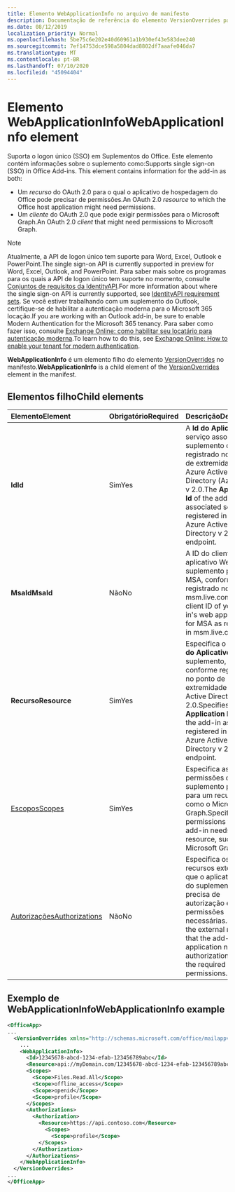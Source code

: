 ```yaml
---
title: Elemento WebApplicationInfo no arquivo de manifesto
description: Documentação de referência do elemento VersionOverrides para arquivos de manifesto de suplementos do Office (XML).
ms.date: 08/12/2019
localization_priority: Normal
ms.openlocfilehash: 5be75c6e202e40d60961a1b930ef43e583dee240
ms.sourcegitcommit: 7ef14753dce598a5804dad8802df7aaafe046da7
ms.translationtype: MT
ms.contentlocale: pt-BR
ms.lasthandoff: 07/10/2020
ms.locfileid: "45094404"
---
```

# <a name="webapplicationinfo-element"></a><span data-ttu-id="feea1-103">Elemento WebApplicationInfo</span><span class="sxs-lookup"><span data-stu-id="feea1-103">WebApplicationInfo element</span></span>

<span data-ttu-id="feea1-104">Suporta o logon único (SSO) em Suplementos do Office. Este elemento contém informações sobre o suplemento como:</span><span class="sxs-lookup"><span data-stu-id="feea1-104">Supports single sign-on (SSO) in Office Add-ins. This element contains information for the add-in as both:</span></span>

- <span data-ttu-id="feea1-105">Um *recurso* do OAuth 2.0 para o qual o aplicativo de hospedagem do Office pode precisar de permissões.</span><span class="sxs-lookup"><span data-stu-id="feea1-105">An OAuth 2.0 *resource* to which the Office host application might need permissions.</span></span>
- <span data-ttu-id="feea1-106">Um *cliente* do OAuth 2.0 que pode exigir permissões para o Microsoft Graph.</span><span class="sxs-lookup"><span data-stu-id="feea1-106">An OAuth 2.0 *client* that might need permissions to Microsoft Graph.</span></span>

> [!NOTE]
> <span data-ttu-id="feea1-107">Atualmente, a API de logon único tem suporte para Word, Excel, Outlook e PowerPoint.</span><span class="sxs-lookup"><span data-stu-id="feea1-107">The single sign-on API is currently supported in preview for Word, Excel, Outlook, and PowerPoint.</span></span> <span data-ttu-id="feea1-108">Para saber mais sobre os programas para os quais a API de logon único tem suporte no momento, consulte [Conjuntos de requisitos da IdentityAPI](../requirement-sets/identity-api-requirement-sets.md).</span><span class="sxs-lookup"><span data-stu-id="feea1-108">For more information about where the single sign-on API is currently supported, see [IdentityAPI requirement sets](../requirement-sets/identity-api-requirement-sets.md).</span></span> <span data-ttu-id="feea1-109">Se você estiver trabalhando com um suplemento do Outlook, certifique-se de habilitar a autenticação moderna para o Microsoft 365 locação.</span><span class="sxs-lookup"><span data-stu-id="feea1-109">If you are working with an Outlook add-in, be sure to enable Modern Authentication for the Microsoft 365 tenancy.</span></span> <span data-ttu-id="feea1-110">Para saber como fazer isso, consulte [Exchange Online: como habilitar seu locatário para autenticação moderna](https://social.technet.microsoft.com/wiki/contents/articles/32711.exchange-online-how-to-enable-your-tenant-for-modern-authentication.aspx).</span><span class="sxs-lookup"><span data-stu-id="feea1-110">To learn how to do this, see [Exchange Online: How to enable your tenant for modern authentication](https://social.technet.microsoft.com/wiki/contents/articles/32711.exchange-online-how-to-enable-your-tenant-for-modern-authentication.aspx).</span></span>

<span data-ttu-id="feea1-111">**WebApplicationInfo** é um elemento filho do elemento [VersionOverrides](versionoverrides.md) no manifesto.</span><span class="sxs-lookup"><span data-stu-id="feea1-111">**WebApplicationInfo** is a child element of the [VersionOverrides](versionoverrides.md) element in the manifest.</span></span>  

## <a name="child-elements"></a><span data-ttu-id="feea1-112">Elementos filho</span><span class="sxs-lookup"><span data-stu-id="feea1-112">Child elements</span></span>

|  <span data-ttu-id="feea1-113">Elemento</span><span class="sxs-lookup"><span data-stu-id="feea1-113">Element</span></span> |  <span data-ttu-id="feea1-114">Obrigatório</span><span class="sxs-lookup"><span data-stu-id="feea1-114">Required</span></span>  |  <span data-ttu-id="feea1-115">Descrição</span><span class="sxs-lookup"><span data-stu-id="feea1-115">Description</span></span>  |
|:-----|:-----|:-----|
|  <span data-ttu-id="feea1-116">**Id**</span><span class="sxs-lookup"><span data-stu-id="feea1-116">**Id**</span></span>    |  <span data-ttu-id="feea1-117">Sim</span><span class="sxs-lookup"><span data-stu-id="feea1-117">Yes</span></span>   |  <span data-ttu-id="feea1-118">A **Id do Aplicativo** do serviço associado do suplemento conforme registrado no ponto de extremidade do Azure Active Directory (Azure AD) v 2.0.</span><span class="sxs-lookup"><span data-stu-id="feea1-118">The **Application Id** of the add-in's associated service as registered in the Azure Active Directory v 2.0 endpoint.</span></span>|
|  <span data-ttu-id="feea1-119">**MsaId**</span><span class="sxs-lookup"><span data-stu-id="feea1-119">**MsaId**</span></span>    |  <span data-ttu-id="feea1-120">Não</span><span class="sxs-lookup"><span data-stu-id="feea1-120">No</span></span>   |  <span data-ttu-id="feea1-121">A ID do cliente do aplicativo Web do seu suplemento para o MSA, conforme registrado no msm.live.com.</span><span class="sxs-lookup"><span data-stu-id="feea1-121">The client ID of your add-in's web application for MSA as registered in msm.live.com.</span></span>|
|  <span data-ttu-id="feea1-122">**Recurso**</span><span class="sxs-lookup"><span data-stu-id="feea1-122">**Resource**</span></span>  |  <span data-ttu-id="feea1-123">Sim</span><span class="sxs-lookup"><span data-stu-id="feea1-123">Yes</span></span>   |  <span data-ttu-id="feea1-124">Especifica o **URI da ID do Aplicativo** do suplemento, conforme registrado no ponto de extremidade do Azure Active Directory v 2.0.</span><span class="sxs-lookup"><span data-stu-id="feea1-124">Specifies the **Application ID URI** of the add-in as registered in the Azure Active Directory v 2.0 endpoint.</span></span>|
|  [<span data-ttu-id="feea1-125">Escopos</span><span class="sxs-lookup"><span data-stu-id="feea1-125">Scopes</span></span>](scopes.md)                |  <span data-ttu-id="feea1-126">Sim</span><span class="sxs-lookup"><span data-stu-id="feea1-126">Yes</span></span>  |  <span data-ttu-id="feea1-127">Especifica as permissões que o suplemento precisa para um recurso, como o Microsoft Graph.</span><span class="sxs-lookup"><span data-stu-id="feea1-127">Specifies the permissions that the add-in needs to a resource, such as Microsoft Graph.</span></span>  |
|  [<span data-ttu-id="feea1-128">Autorizações</span><span class="sxs-lookup"><span data-stu-id="feea1-128">Authorizations</span></span>](authorizations.md)  |  <span data-ttu-id="feea1-129">Não</span><span class="sxs-lookup"><span data-stu-id="feea1-129">No</span></span>   | <span data-ttu-id="feea1-130">Especifica os recursos externos que o aplicativo Web do suplemento precisa de autorização e as permissões necessárias.</span><span class="sxs-lookup"><span data-stu-id="feea1-130">Specifies the external resources that the add-in's web application needs authorization to and the required permissions.</span></span>|

## <a name="webapplicationinfo-example"></a><span data-ttu-id="feea1-131">Exemplo de WebApplicationInfo</span><span class="sxs-lookup"><span data-stu-id="feea1-131">WebApplicationInfo example</span></span>

```xml
<OfficeApp>
...
  <VersionOverrides xmlns="http://schemas.microsoft.com/office/mailappversionoverrides" xsi:type="VersionOverridesV1_0">
    ...
    <WebApplicationInfo>
      <Id>12345678-abcd-1234-efab-123456789abc</Id>
      <Resource>api://myDomain.com/12345678-abcd-1234-efab-123456789abc</Resource>
      <Scopes>
        <Scope>Files.Read.All</Scope>
        <Scope>offline_access</Scope>
        <Scope>openid</Scope>
        <Scope>profile</Scope>
      </Scopes>
      <Authorizations>
        <Authorization>
          <Resource>https://api.contoso.com</Resource>
            <Scopes>
              <Scope>profile</Scope>
          </Scopes>
        </Authorization>
      </Authorizations>
    </WebApplicationInfo>
  </VersionOverrides>
...
</OfficeApp>
```
